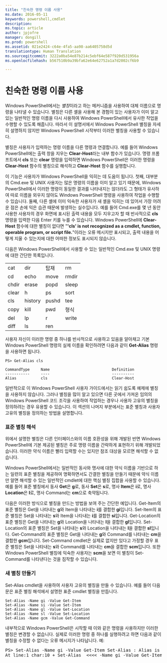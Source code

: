 ```yaml
---
title: "친숙한 명령 이름 사용"
ms.date: 2016-05-11
keywords: powershell,cmdlet
description: 
ms.topic: article
author: jpjofre
manager: dongill
ms.prod: powershell
ms.assetid: 021e2424-c64e-4fa5-aa98-aa6405758d5d
translationtype: Human Translation
ms.sourcegitcommit: 3222a0ba54e87b214c5ebf64e587f920d531956a
ms.openlocfilehash: b567510b9a39bfa62e64e62752a1a7d2002cf6b9

---
```


# 친숙한 명령 이름 사용
Windows PowerShell에서는 *별칭*이라고 하는 메커니즘을 사용하여 대체 이름으로 명령을 나타낼 수 있습니다. 별칭은 다른 셸을 사용해 본 경험이 있는 사용자가 이미 알고 있는 일반적인 명령 이름을 다시 사용하여 Windows PowerShell에서 유사한 작업을 수행할 수 있도록 해줍니다. 따라서 이 설명서에서 Windows PowerShell 별칭을 자세히 설명하지 않지만 Windows PowerShell 시작부터 이러한 별칭을 사용할 수 있습니다.

별칭은 사용자가 입력하는 명령 이름을 다른 명령과 연결합니다. 예를 들어 Windows PowerShell에는 출력 창을 지우는 **Clear-Host**라는 내부 함수가 있습니다. 명령 프롬프트에서 **cls** 또는 **clear** 명령을 입력하면 Windows PowerShell은 이러한 명령을 **Clear-Host** 함수의 별칭으로 해석하고 **Clear-Host** 함수를 실행합니다.

이 기능은 사용자가 Windows PowerShell을 익히는 데 도움이 됩니다. 첫째, 대부분의 Cmd.exe 및 UNIX 사용자는 많은 명령의 이름을 이미 알고 있기 때문에, Windows PowerShell에서 이러한 명령이 동일한 결과를 나타내지는 않더라도 그 형태가 유사하여 따로 이름을 외우지 않아도 Windows PowerShell 명령을 사용하여 작업을 수행할 수 있습니다. 둘째, 다른 셸에 이미 익숙한 사용자가 새 셸을 익히는 데 있어서 가장 어려운 점은 손에 익은 습관 때문에 발생하는 실수입니다. 예를 들어 Cmd.exe를 몇 년 동안 사용한 사용자의 경우 화면에 표시된 출력 내용을 모두 지우고자 할 때 반사적으로 **cls** 명령을 입력한 다음 Enter 키를 누를 수 있습니다. Windows PowerShell에 **Clear-Host** 함수에 대한 별칭이 없다면 "**'cls' is not recognized as a cmdlet, function, operable program, or script file.**"이라는 오류 메시지만 표시되고, 출력 내용을 어떻게 지울 수 있는지에 대한 어떠한 정보도 표시되지 않습니다.

다음은 Windows PowerShell에서 사용할 수 있는 일반적인 Cmd.exe 및 UNIX 명령에 대한 간단한 목록입니다.

|||||
|-|-|-|-|
|cat|dir|탑재|rm|
|cd|echo|move|rmdir|
|chdir|erase|popd|sleep|
|clear|h|ps|sort|
|cls|history|pushd|tee|
|copy|kill|pwd|형식|
|del|lp|r|write|
|diff|ls|ren||

사용자 자신이 이러한 명령 중 하나를 반사적으로 사용하고 있음을 알아채고 기본 Windows PowerShell 명령의 실제 이름을 확인하려면 다음과 같이 **Get-Alias** 명령을 사용하면 됩니다.

```
PS> Get-Alias cls

CommandType     Name                            Definition
-----------     ----                            ----------
Alias           cls                             Clear-Host
```

일반적으로 이 Windows PowerShell 사용자 가이드에서는 읽기 쉽도록 예제에 별칭을 사용하지 않습니다. 그러나 별칭을 많이 알고 있으면 다른 곳에서 가져온 임의의 Windows PowerShell 코드 조각을 사용하여 작업하는 경우나 사용자 고유의 별칭을 정의하려는 경우 유용할 수 있습니다. 이 섹션의 나머지 부분에서는 표준 별칭과 사용자 고유의 별칭을 정의하는 방법을 설명합니다.

### 표준 별칭 해석
위에서 설명한 별칭은 다른 인터페이스와의 이름 호환성을 위해 개발된 반면 Windows PowerShell에 기본 제공된 별칭은 주로 명령 이름을 간략하게 표현하기 위해 개발되었습니다. 이러한 약식 이름은 빨리 입력할 수는 있지만 참조 대상을 모르면 해석할 수 없습니다.

Windows PowerShell에서는 일반적인 동사와 명사에 대한 약식 이름을 기반으로 하는 일련의 표준 별칭을 제공하여 명확하면서도 간결한 별칭을 만들기 때문에 약식 이름만 알면 해석할 수 있는 일반적인 cmdlet에 대한 핵심 별칭 집합을 사용할 수 있습니다. 예를 들어 표준 별칭에서 동사 **Get**은 **g**로, 동사 **Set**은 **s**로, 명사 **Item**은 **i**로, 명사 **Location**은 **l**로, 명사 Command는 **cm**으로 축약됩니다.

다음은 이러한 방식으로 별칭을 만드는 방법을 보여 주는 간단한 예입니다. Get-Item의 표준 별칭은 Get을 나타내는 **g**와 Item을 나타내는 **i**를 결합한 **gi**입니다. Set-Item의 표준 별칭은 Set을 나타내는 **s**와 Item을 나타내는 **i**를 결합한 **si**입니다. Get-Location의 표준 별칭은 Get을 나타내는 **g**와 Location을 나타내는 **l**을 결합한 **gl**입니다. Set-Location의 표준 별칭은 Set을 나타내는 **s**와 Location을 나타내는 **l**을 결합한 **sl**입니다. Get-Command의 표준 별칭은 Get을 나타내는 **g**와 Command를 나타내는 **cm**을 결합한 **gcm**입니다. Set-Command cmdlet은 실제로 없지만 있다고 가정할 경우 표준 별칭은 Set을 나타내는 **s**와 Command를 나타내는 **cm**을 결합한 **scm**입니다. 또한 Windows PowerShell 별칭에 익숙한 사용자는 **scm**을 보면 이 별칭이 Set-Command를 나타낸다는 것을 짐작할 수 있습니다.

### 새 별칭 만들기
Set-Alias cmdlet을 사용하여 사용자 고유의 별칭을 만들 수 있습니다. 예를 들어 다음 문은 표준 별칭 해석에서 설명한 표준 cmdlet 별칭을 만듭니다.

```
Set-Alias -Name gi -Value Get-Item
Set-Alias -Name si -Value Set-Item
Set-Alias -Name gl -Value Get-Location
Set-Alias -Name sl -Value Set-Location
Set-Alias -Name gcm -Value Get-Command
```

내부적으로 Windows PowerShell은 시작할 때 이와 같은 명령을 사용하지만 이러한 별칭은 변경할 수 없습니다. 실제로 이러한 명령 중 하나를 실행하려고 하면 다음과 같이 별칭을 수정할 수 없다는 오류 메시지가 나타납니다. 예:

<pre>PS> Set-Alias -Name gi -Value Get-Item Set-Alias : Alias is not writeable because alias gi is read-only or constant and cannot be written to.
At line:1 char:10 + Set-Alias  <<<< -Name gi -Value Get-Item</pre>




<!--HONumber=Aug16_HO4-->


